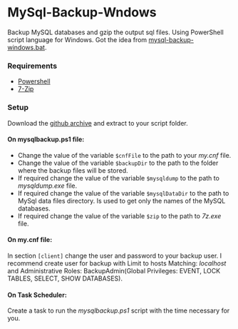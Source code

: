 # MySql-Backup-Wndows
Backup MySQL databases and gzip the output sql files. Using PowerShell script language for Windows. Got the idea from [mysql-backup-windows.bat](https://gist.github.com/sindresorhus/869240).

### Requirements
* [Powershell](http://support.microsoft.com/kb/968929)
* [7-Zip](http://www.7-zip.org/)

### Setup
Download the [github archive](https://github.com/VanLex/MySql-Backup-Wndows/archive/master.zip) and extract to your script folder.

#### On mysqlbackup.ps1 file:
* Change the value of the variable `$cnfFile` to the path to your *my.cnf* file.
* Change the value of the variable `$backupDir` to the path to the folder where the backup files will be stored.
* If required change the value of the variable `$mysqldump` to the path to *mysqldump.exe* file.
* If required change the value of the variable `$mysqlDataDir` to the path to MySql data files directory. Is used to get only the names of the MySQL databases.
* If required change the value of the variable `$zip` to the path to *7z.exe* file.

#### On my.cnf file:
In section `[client]` change the user and password to your backup user. I recommend create user for backup with Limit to hosts Matching: *localhost* and Administrative Roles: BackupAdmin(Global Privileges: EVENT, LOCK TABLES, SELECT, SHOW DATABASES).

#### On Task Scheduler:
Сreate a task to run the *mysqlbackup.ps1* script with the time necessary for you.
